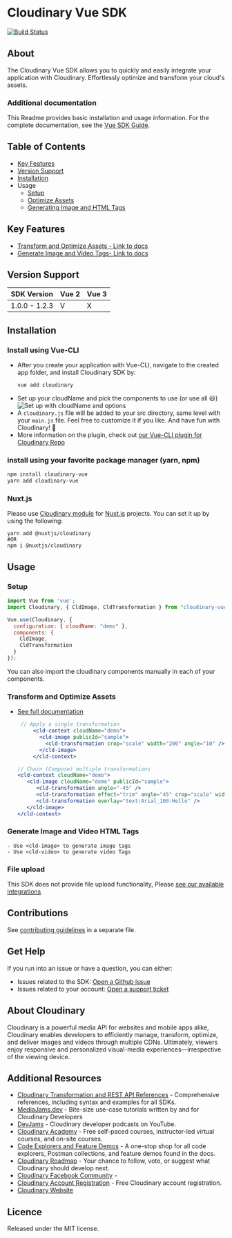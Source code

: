 Cloudinary Vue SDK
=========================
[![Build Status](https://travis-ci.org/cloudinary/cloudinary-vue.svg?branch=master)](https://travis-ci.org/cloudinary/cloudinary-vue)
## About
The Cloudinary Vue SDK allows you to quickly and easily integrate your application with Cloudinary.
Effortlessly optimize and transform your cloud's assets.


### Additional documentation
This Readme provides basic installation and usage information.
For the complete documentation, see the [Vue SDK Guide](https://cloudinary.com/documentation/vue_integration).


## Table of Contents
- [Key Features](#key-features)
- [Version Support](#Version-Support)
- [Installation](#installation)
- Usage
    - [Setup](#Setup)
    - [Optimize Assets](#Transform-and-Optimize-Assets)
    - [Generating Image and HTML Tags](#Generate-Image-and-Video-HTML-Tags)

## Key Features
- [Transform and Optimize Assets - Link to docs](https://cloudinary.com/documentation/vue_image_manipulation)
- [Generate Image and Video Tags- Link to docs](https://cloudinary.com/documentation/vue_image_manipulation)


## Version Support
| SDK Version   | Vue 2    | Vue 3  |
|---------------|----------|--------|
| 1.0.0 - 1.2.3 | V        | X      |



## Installation
### Install using Vue-CLI
- After you create your application with Vue-CLI, navigate to the created app folder, and install Cloudinary SDK by:
    ```bash
    vue add cloudinary
    ```
- Set up your cloudName and pick the components to use (or use all 😃)
  ![Set up with cloudName and options](http://bit.ly/2WSKTf0)
- A `cloudinary.js` file will be added to your src directory, same level with your `main.js` file. Feel free to customize it if you like. And have fun with Cloudinary! 🤟
- More information on the plugin, check out [our Vue-CLI plugin for Cloudinary Repo](https://github.com/cloudinary/vue-cli-plugin-cloudinary)

### install using your favorite package manager (yarn, npm)
```bash
npm install cloudinary-vue
yarn add cloudinary-vue
```
### Nuxt.js
Please use [Cloudinary module](https://cloudinary.nuxtjs.org/) for [Nuxt.js](https://nuxtjs.org) projects. You can set it up by using the following:
```
yarn add @nuxtjs/cloudinary
#OR
npm i @nuxtjs/cloudinary
```

## Usage 
### Setup
```javascript
import Vue from 'vue';
import Cloudinary, { CldImage, CldTransformation } from "cloudinary-vue";

Vue.use(Cloudinary, {
  configuration: { cloudName: "demo" },
  components: {
    CldImage,
    CldTransformation
  }
});
```
You can also import the cloudinary components manually in each of your components.

### Transform and Optimize Assets 
- [See full documentation](https://cloudinary.com/documentation/vue_integration#installation_and_setup)
    
   ```jsx
    // Apply a single transformation
        <cld-context cloudName="demo">
          <cld-image publicId="sample">
            <cld-transformation crop="scale" width="200" angle="10" />
          </cld-image>
        </cld-context>
    ```

    ```jsx
    // Chain (Compose) multiple transformations
    <cld-context cloudName="demo">
       <cld-image cloudName="demo" publicId="sample">
          <cld-transformation angle="-45" />
          <cld-transformation effect="trim" angle="45" crop="scale" width="600" />
          <cld-transformation overlay="text:Arial_100:Hello" />
       </cld-image>
  </cld-context>
    ```
### Generate Image and Video HTML Tags
    - Use <cld-image> to generate image tags
    - Use <cld-video> to generate video Tags

### File upload
  This SDK does not provide file upload functionality, Please [see our available integrations](https://cloudinary.com/documentation/vue_image_and_video_upload)


## Contributions
See [contributing guidelines](/CONTRIBUTING.md) in a separate file.


## Get Help
If you run into an issue or have a question, you can either:
- Issues related to the SDK: [Open a Github issue](https://github.com/CloudinaryLtd/cloudinary_vue/issues)
- Issues related to your account: [Open a support ticket](https://cloudinary.com/contact)


## About Cloudinary
Cloudinary is a powerful media API for websites and mobile apps alike, Cloudinary enables developers to efficiently manage, transform, optimize, and deliver images and videos through multiple CDNs. Ultimately, viewers enjoy responsive and personalized visual-media experiences—irrespective of the viewing device.


## Additional Resources
- [Cloudinary Transformation and REST API References](https://cloudinary.com/documentation/cloudinary_references) - Comprehensive references, including syntax and examples for all SDKs.
- [MediaJams.dev](https://mediajams.dev/) - Bite-size use-case tutorials written by and for Cloudinary Developers
- [DevJams](https://www.youtube.com/playlist?list=PL8dVGjLA2oMr09amgERARsZyrOz_sPvqw) - Cloudinary developer podcasts on YouTube.
- [Cloudinary Academy](https://training.cloudinary.com/) - Free self-paced courses, instructor-led virtual courses, and on-site courses.
- [Code Explorers and Feature Demos](https://cloudinary.com/documentation/code_explorers_demos_index) - A one-stop shop for all code explorers, Postman collections, and feature demos found in the docs.
- [Cloudinary Roadmap](https://cloudinary.com/roadmap) - Your chance to follow, vote, or suggest what Cloudinary should develop next.
- [Cloudinary Facebook Community](https://www.facebook.com/groups/CloudinaryCommunity) -
- [Cloudinary Account Registration](https://cloudinary.com/users/register/free) - Free Cloudinary account registration.
- [Cloudinary Website](https://cloudinary.com)


## Licence
Released under the MIT license.
